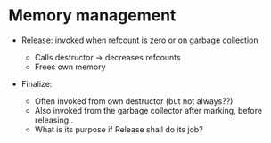 # Memory management

- Release: invoked when refcount is zero or on garbage collection
    - Calls destructor -> decreases refcounts
    - Frees own memory

- Finalize:
    - Often invoked from own destructor (but not always??)
    - Also invoked from the garbage collector after marking, before releasing..
    - What is its purpose if Release shall do its job?
